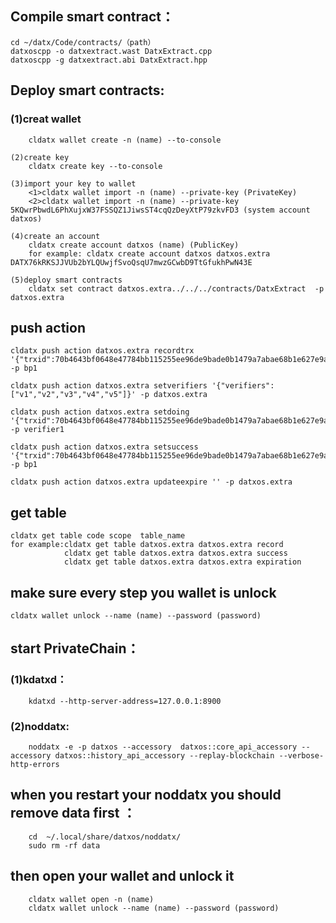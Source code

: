 ## Compile smart contract：
	cd ~/datx/Code/contracts/（path）
	datxoscpp -o datxextract.wast DatxExtract.cpp
	datxoscpp -g datxextract.abi DatxExtract.hpp

## Deploy smart contracts:
###	(1)creat wallet
		cldatx wallet create -n (name) --to-console
		
	(2)create key
		cldatx create key --to-console
		
	(3)import your key to wallet
		<1>cldatx wallet import -n (name) --private-key (PrivateKey)
		<2>cldatx wallet import -n (name) --private-key 5KQwrPbwdL6PhXujxW37FSSQZ1JiwsST4cqQzDeyXtP79zkvFD3 (system account datxos)
		
	(4)create an account
		cldatx create account datxos (name) (PublicKey)
		for example: cldatx create account datxos datxos.extra DATX76kRKSJJVUb2bYLQUwjfSvoQsqU7mwzGCwbD9TtGfukhPwN43E
		
	(5)deploy smart contracts
		cldatx set contract datxos.extra../../../contracts/DatxExtract  -p datxos.extra


## push action
	cldatx push action datxos.extra recordtrx '{"trxid":70b4643bf0648e47784bb115255ee96de9bade0b1479a7abae68b1e627e9a611,"producer":"bp1","category":"BTC"}' -p bp1

	cldatx push action datxos.extra setverifiers '{"verifiers":["v1","v2","v3","v4","v5"]}' -p datxos.extra

    cldatx push action datxos.extra setdoing '{"trxid":70b4643bf0648e47784bb115255ee96de9bade0b1479a7abae68b1e627e9a611,"producer":"bp1","verifier":"verifier1"}' -p verifier1

    cldatx push action datxos.extra setsuccess '{"trxid":70b4643bf0648e47784bb115255ee96de9bade0b1479a7abae68b1e627e9a611,"producer":"bp1"}' -p bp1

	cldatx push action datxos.extra updateexpire '' -p datxos.extra



## get table
	cldatx get table code scope  table_name
	for example:cldatx get table datxos.extra datxos.extra record
				cldatx get table datxos.extra datxos.extra success
                cldatx get table datxos.extra datxos.extra expiration

## make sure every step you wallet is unlock
	cldatx wallet unlock --name (name) --password (password)

## start PrivateChain：
###	(1)kdatxd：
		kdatxd --http-server-address=127.0.0.1:8900
		
###	(2)noddatx:
		noddatx -e -p datxos --accessory  datxos::core_api_accessory --accessory datxos::history_api_accessory --replay-blockchain --verbose-http-errors
		
## when you restart your noddatx you should remove data first ：
		cd  ~/.local/share/datxos/noddatx/
		sudo rm -rf data
## then open your wallet and unlock it	
		cldatx wallet open -n (name)
		cldatx wallet unlock --name (name) --password (password)

	
